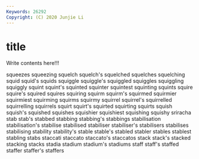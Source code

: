 ```yaml
---
Keywords: 26292
Copyright: (C) 2020 Junjie Li
---
```


# title

Write contents here!!!
 
squeezes 
squeezing
squelch 
squelch's 
squelched 
squelches 
squelching 
squid 
squid's 
squids 
squiggle 
squiggle's
squiggled 
squiggles 
squiggling 
squiggly 
squint 
squint's 
squinted 
squinter 
squintest 
squinting
squints 
squire 
squire's 
squired 
squires 
squiring 
squirm 
squirm's 
squirmed 
squirmier
squirmiest 
squirming 
squirms 
squirmy 
squirrel 
squirrel's 
squirrelled 
squirrelling 
squirrels 
squirt
squirt's 
squirted 
squirting 
squirts 
squish 
squish's 
squished 
squishes 
squishier 
squishiest
squishing 
squishy 
sriracha 
stab 
stab's 
stabbed 
stabbing 
stabbing's 
stabbings 
stabilisation
stabilisation's 
stabilise 
stabilised 
stabiliser 
stabiliser's 
stabilisers 
stabilises 
stabilising 
stability 
stability's
stable 
stable's 
stabled 
stabler 
stables 
stablest 
stabling 
stabs 
staccati 
staccato
staccato's 
staccatos 
stack 
stack's 
stacked 
stacking 
stacks 
stadia 
stadium 
stadium's
stadiums 
staff 
staff's 
staffed 
staffer 
staffer's 
staffers 
